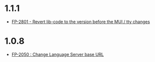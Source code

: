 # 1.1.1

- [FP-2801 - Revert lib-code to the version before the MUI / tty changes](https://movai.atlassian.net/browse/FP-2801)

# 1.0.8

- [FP-2050 : Change Language Server base URL](https://movai.atlassian.net/browse/FP-2050)
